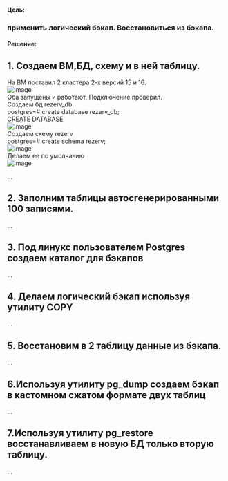 #### Цель:  
### применить логический бэкап. Восстановиться из бэкапа.  

#### Решение:  

## 1. Создаем ВМ,БД, схему и в ней таблицу.  
На ВМ поставил 2 кластера 2-х версий 15 и 16.  
![image](https://github.com/13-rus/Otus/assets/120638894/0550da21-253a-416d-b2dd-9ec985f9cd36)  
Оба запущены и работают. Подключение проверил.  
Создаем бд rezerv_db  
postgres=# create database rezerv_db;  
CREATE DATABASE  
![image](https://github.com/13-rus/Otus/assets/120638894/2305c76c-3a17-421f-ab1a-7fbddb6eb387)  
Создаем схему rezerv  
postgres=# create schema rezerv;  
![image](https://github.com/13-rus/Otus/assets/120638894/cacf90a7-c417-4b81-9233-d302391e3257)  
Делаем ее по умолчанию  
![image](https://github.com/13-rus/Otus/assets/120638894/b9b77141-3fbf-44af-91e8-4494134257fe)  

...

## 2. Заполним таблицы автосгенерированными 100 записями.

...
## 3. Под линукс пользователем Postgres создаем каталог для бэкапов
...

## 4. Делаем логический бэкап используя утилиту COPY
...

## 5. Восстановим в 2 таблицу данные из бэкапа.
...

## 6.Используя утилиту pg_dump создаем бэкап в кастомном сжатом формате двух таблиц
...

## 7.Используя утилиту pg_restore восстанавливаем в новую БД только вторую таблицу.
...
